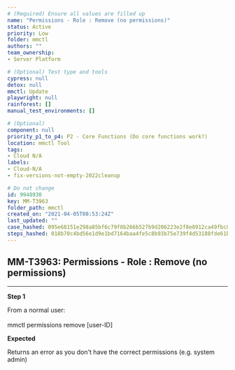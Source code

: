 ```yaml
---
# (Required) Ensure all values are filled up
name: "Permissions - Role : Remove (no permissions)"
status: Active
priority: Low
folder: mmctl
authors: ""
team_ownership: 
- Server Platform

# (Optional) Test type and tools
cypress: null
detox: null
mmctl: Update
playwright: null
rainforest: []
manual_test_environments: []

# (Optional)
component: null
priority_p1_to_p4: P2 - Core Functions (Do core functions work?)
location: mmctl Tool
tags: 
- Cloud N/A
labels: 
- Cloud-N/A
- fix-versions-not-empty-2022cleanup

# Do not change
id: 9948930
key: MM-T3963
folder_path: mmctl
created_on: "2021-04-05T08:53:24Z"
last_updated: ""
case_hashed: 095e68151e298a85bf6c79f8b266b527b9d206223e2f8e8912ca49fbc8420754c3e17c5e6abb0c4537bd65d5f5729d13
steps_hashed: 018b70c4bd56e1d9e1bd7164baa4fe5c8b93b75e739f4d53188fde61be89f9b9c3413729da44c8d9f7d989392df6d2ec
---
```


## MM-T3963: Permissions - Role : Remove (no permissions)

---

**Step 1**

From a normal user:\
\
mmctl permissions remove \[user-ID]

**Expected**

Returns an error as you don't have the correct permissions (e.g. system admin)
